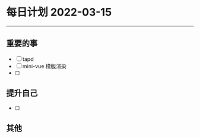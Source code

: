 #  每日计划 2022-03-15
---
## 重要的事
- [ ]  tapd
- [ ]  mini-vue 模版渲染
- [ ]  



## 提升自己
- [ ]  
  



## 其他








